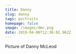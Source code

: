 ```yaml
---
title: Danny
slug: danny
tags: portraits
homepage: false
image: /images/dmc.png
date: 2019-04-06T12:36:02.962Z
---
```

Picture of Danny McLeod
